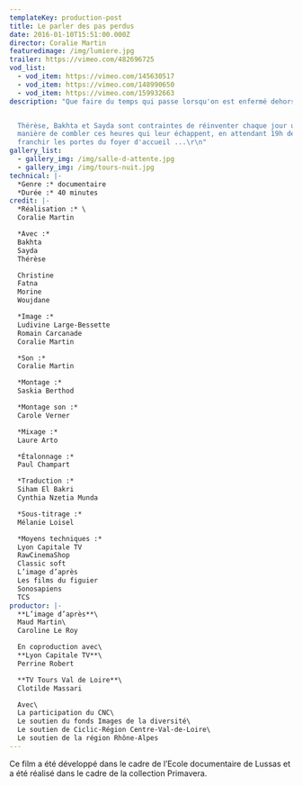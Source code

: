 ```yaml
---
templateKey: production-post
title: Le parler des pas perdus
date: 2016-01-10T15:51:00.000Z
director: Coralie Martin
featuredimage: /img/lumiere.jpg
trailer: https://vimeo.com/482696725
vod_list:
  - vod_item: https://vimeo.com/145630517
  - vod_item: https://vimeo.com/148990650
  - vod_item: https://vimeo.com/159932663
description: "Que faire du temps qui passe lorsqu'on est enfermé dehors ?\r


  Thérèse, Bakhta et Sayda sont contraintes de réinventer chaque jour une
  manière de combler ces heures qui leur échappent, en attendant 19h de pouvoir
  franchir les portes du foyer d'accueil ...\r\n"
gallery_list:
  - gallery_img: /img/salle-d-attente.jpg
  - gallery_img: /img/tours-nuit.jpg
technical: |-
  *Genre :* documentaire
  *Durée :* 40 minutes
credit: |-
  *Réalisation :* \
  Coralie Martin

  *Avec :* 
  Bakhta
  Sayda
  Thérèse

  Christine
  Fatna
  Morine
  Woujdane

  *Image :* 
  Ludivine Large-Bessette
  Romain Carcanade
  Coralie Martin

  *Son :*
  Coralie Martin 

  *Montage :*
  Saskia Berthod

  *Montage son :* 
  Carole Verner

  *Mixage :*
  Laure Arto

  *Étalonnage :*
  Paul Champart

  *Traduction :*
  Siham El Bakri
  Cynthia Nzetia Munda

  *Sous-titrage :*
  Mélanie Loisel

  *Moyens techniques :*
  Lyon Capitale TV
  RawCinemaShop
  Classic soft
  L’image d’après
  Les films du figuier
  Sonosapiens
  TCS
productor: |-
  **L’image d’après**\
  Maud Martin\
  Caroline Le Roy

  En coproduction avec\
  **Lyon Capitale TV**\
  Perrine Robert

  **TV Tours Val de Loire**\
  Clotilde Massari

  Avec\
  La participation du CNC\
  Le soutien du fonds Images de la diversité\
  Le soutien de Ciclic-Région Centre-Val-de-Loire\
  Le soutien de la région Rhône-Alpes
---
```

Ce film a été développé dans le cadre de l’Ecole documentaire de Lussas et a été réalisé dans le cadre de la collection Primavera. 